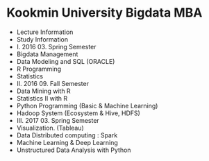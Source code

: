 # Kookmin University Bigdata MBA
 - Lecture Information
 - Study Information
 - I. 2016 03. Spring Semester 
  - Bigdata Management 
  - Data Modeling and SQL (ORACLE)
  - R Programming 
  - Statistics
 - Ⅱ. 2016 09. Fall Semester
  - Data Mining with R
  - Statistics II with R 
  - Python Programming (Basic & Machine Learning) 
  - Hadoop System (Ecosystem & Hive, HDFS)
 - Ⅲ. 2017 03. Spring Semester
  - Visualization. (Tableau)
  - Data Distributed computing : Spark
  - Machine Learning & Deep Learning 
  - Unstructured Data Analysis with Python 
